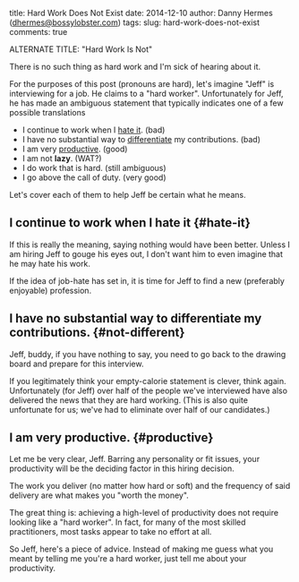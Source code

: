title: Hard Work Does Not Exist
date: 2014-12-10
author: Danny Hermes (dhermes@bossylobster.com)
tags:
slug: hard-work-does-not-exist
comments: true

ALTERNATE TITLE: "Hard Work Is Not"

There is no such thing as hard work and I'm sick of hearing
about it.

For the purposes of this post (pronouns are hard), let's imagine "Jeff"
is interviewing for a job. He claims to a "hard worker". Unfortunately
for Jeff, he has made an ambiguous statement that typically indicates one
of a few possible translations

- I continue to work when I [hate it](#hate-it). (bad)
- I have no substantial way to [differentiate](#not-different) my contributions. (bad)
- I am very [productive](#productive). (good)
- I am not **lazy**. (WAT?)
- I do work that is hard. (still ambiguous)
- I go above the call of duty. (very good)

Let's cover each of them to help Jeff be certain what he means.

## I continue to work when I hate it {#hate-it}

If this is really the meaning, saying nothing would have been better.
Unless I am hiring Jeff to gouge his eyes out, I don't want him to even
imagine that he may hate his work.

If the idea of job-hate has set in, it is time for Jeff to
find a new (preferably enjoyable) profession.

## I have no substantial way to differentiate my contributions. {#not-different}

Jeff, buddy, if you have nothing to say, you need to go back to the
drawing board and prepare for this interview.

If you legitimately think your empty-calorie statement is clever,
think again. Unfortunately (for Jeff) over half of the people we've
interviewed have also delivered the news that they are hard
working. (This is also quite unfortunate for us; we've had to eliminate
over half of our candidates.)

## I am very productive. {#productive}

Let me be very clear, Jeff. Barring any personality or fit issues,
your productivity will be the deciding factor in this hiring
decision.

The work you deliver (no matter how hard or soft) and the frequency
of said delivery are what makes you "worth the money".

The great thing is: achieving a high-level of productivity does not
require looking like a "hard worker". In fact, for many of the most
skilled practitioners, most tasks appear to take no effort at all.

So Jeff, here's a piece of advice. Instead of making me guess what
you meant by telling me you're a hard worker, just tell me about
your productivity.
